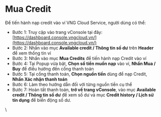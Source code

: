# Mua Credit

Để tiến hành nạp credit vào ví VNG Cloud Service, người dùng có thể:

* Bước 1: Truy cập vào trang vConsole tại đây: [https://dashboard.console.vngcloud.vn/](https://dashboard.console.vngcloud.vn/)
* Bước 2: Nhấn vào mục **Available credit / Thông tin số dư** trên **Header** để xem thống tin ví
* Bước 3: Nhấn vào mục **Mua Credits** để tiến hành nạp Credit vào ví
* Bước 4: Tại Popup vừa bật, **Chọn số tiền muốn nạp** vào ví, **Nhấn Mua / Buy** để điều hướng đến cổng thanh toán
* Bước 5: Tại cổng thanh toán, **Chọn nguồn tiền** dùng để nạp Credit, **Nhấn Xác nhận thanh toán**
* Bước 6: Làm theo hướng dẫn đối với từng nguồn tiền cụ thể
* Bước 7: Hoàn tất thanh toán, **trở về trang vConsole**, vào mục **Available credit / Thông tin số dư** để xem số dư và mục **Credit history / Lịch sử tín dụng** để biến động số dư.

\

